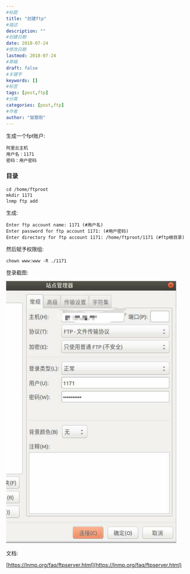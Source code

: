 ```yaml
---
#标题
title: "创建ftp"
#描述
description: ""
#创建日期
date: 2018-07-24
#修改日期
lastmod: 2018-07-24
#草稿
draft: false
#关键字
keywords: []
#标签
tags: [post,ftp]
#分类
categories: [post,ftp]
#作者
author: "邹慧刚"
---
```

生成一个fpt账户:

	阿里云主机
	用户名：1171
	密码：用户密码


### 目录

	cd /home/ftproot
	mkdir 1171
	lnmp ftp add

生成:

	Enter ftp account name: 1171 (#用户名)
	Enter password for ftp account 1171: (#用户密码)
	Enter directory for ftp account 1171: /home/ftproot/1171 (#ftp根目录)

然后赋予权限组:

	chown www:www -R ./1171


登录截图:

![images](./ftp.jpg)
	

文档:

[https://lnmp.org/faq/ftpserver.html](https://lnmp.org/faq/ftpserver.html)
